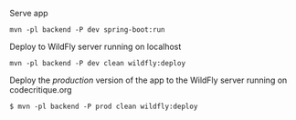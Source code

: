 Serve app 


    mvn -pl backend -P dev spring-boot:run
    
Deploy to WildFly server running on localhost


    mvn -pl backend -P dev clean wildfly:deploy
    
Deploy the _production_ version of the app to the WildFly server running on codecritique.org


    $ mvn -pl backend -P prod clean wildfly:deploy